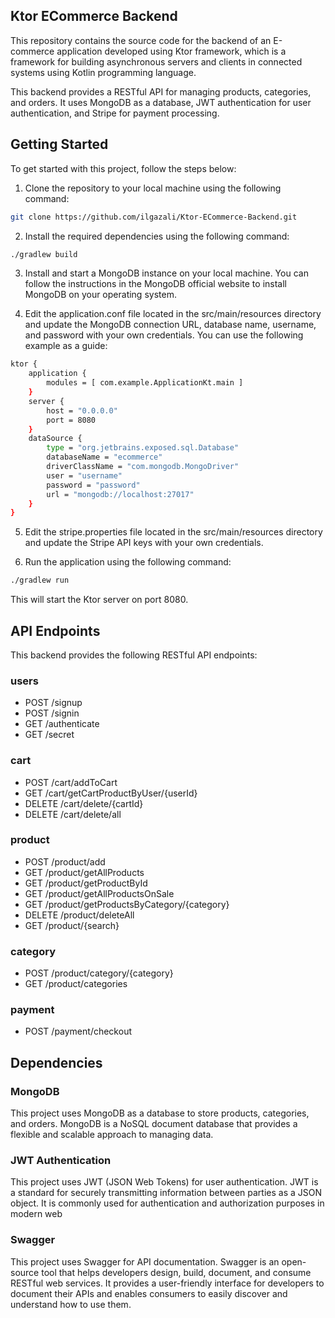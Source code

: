 ## Ktor ECommerce Backend

This repository contains the source code for the backend of an E-commerce application developed using Ktor framework, which is a framework for building asynchronous servers and clients in connected systems using Kotlin programming language.

This backend provides a RESTful API for managing products, categories, and orders. It uses MongoDB as a database, JWT authentication for user authentication, and Stripe for payment processing.

## Getting Started

To get started with this project, follow the steps below:

1. Clone the repository to your local machine using the following command: 
```sh
git clone https://github.com/ilgazali/Ktor-ECommerce-Backend.git
```
2. Install the required dependencies using the following command:
```sh
./gradlew build
```

3. Install and start a MongoDB instance on your local machine. You can follow the instructions in the MongoDB official website to install MongoDB on your operating system.

4. Edit the application.conf file located in the src/main/resources directory and update the MongoDB connection URL, database name, username, and password with your own credentials. You can use the following example as a guide:
```sh
ktor {
    application {
        modules = [ com.example.ApplicationKt.main ]
    }
    server {
        host = "0.0.0.0"
        port = 8080
    }
    dataSource {
        type = "org.jetbrains.exposed.sql.Database"
        databaseName = "ecommerce"
        driverClassName = "com.mongodb.MongoDriver"
        user = "username"
        password = "password"
        url = "mongodb://localhost:27017"
    }
}
```
5. Edit the stripe.properties file located in the src/main/resources directory and update the Stripe API keys with your own credentials.

6. Run the application using the following command:
```sh
./gradlew run
```
This will start the Ktor server on port 8080.
## API Endpoints
This backend provides the following RESTful API endpoints:

### users
- POST /signup
- POST /signin
- GET /authenticate
- GET /secret
### cart
- POST /cart/addToCart
- GET /cart/getCartProductByUser/{userId}
- DELETE /cart/delete/{cartId}
- DELETE /cart/delete/all
### product
- POST /product/add
- GET /product/getAllProducts
- GET /product/getProductById
- GET /product/getAllProductsOnSale
- GET /product/getProductsByCategory/{category}
- DELETE /product/deleteAll
- GET /product/{search}
### category
- POST /product/category/{category}
- GET /product/categories
### payment
- POST /payment/checkout

## Dependencies

### MongoDB
This project uses MongoDB as a database to store products, categories, and orders. MongoDB is a NoSQL document database that provides a flexible and scalable approach to managing data.

### JWT Authentication
This project uses JWT (JSON Web Tokens) for user authentication. JWT is a standard for securely transmitting information between parties as a JSON object. It is commonly used for authentication and authorization purposes in modern web

### Swagger
This project uses Swagger for API documentation. Swagger is an open-source tool that helps developers design, build, document, and consume RESTful web services. It provides a user-friendly interface for developers to document their APIs and enables consumers to easily discover and understand how to use them.

